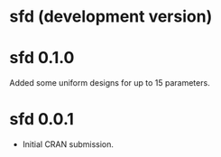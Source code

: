 # sfd (development version)

# sfd 0.1.0

Added some uniform designs for up to 15 parameters. 

# sfd 0.0.1

* Initial CRAN submission.

